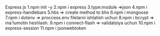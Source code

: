 Express js
1.npm init -y
2.npm i express
3.type:module  =>json
4.npm i express-handlebars
5.hbs => create method to bhs
6.npm i mongoose
7.npm i dotenv => proccess.env filelarni ishlatish uchun
8.npm i bcrypt => ma'lumotin heshlash.
9.npm i connect-flash  => validatsiya uchun
10.npm i express-session
11.npm i jsonwebtoken 